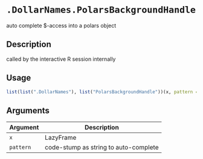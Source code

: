 # `.DollarNames.PolarsBackgroundHandle`

auto complete $-access into a polars object


## Description

called by the interactive R session internally


## Usage

```r
list(list(".DollarNames"), list("PolarsBackgroundHandle"))(x, pattern = "")
```


## Arguments

Argument      |Description
------------- |----------------
`x`     |     LazyFrame
`pattern`     |     code-stump as string to auto-complete


